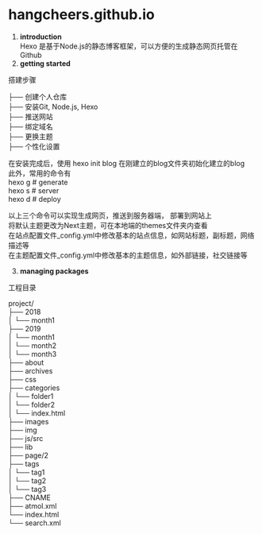 # hangcheers.github.io
1. **introduction** <br/> 
Hexo 是基于Node.js的静态博客框架，可以方便的生成静态网页托管在Github
2. **getting started**  

搭建步骤  

├── 创建个人仓库 <br/>
├── 安装Git, Node.js, Hexo <br/> 
├── 推送网站 <br/>
├── 绑定域名 <br/>
├── 更换主题 <br/> 
├── 个性化设置 <br/>  

在安装完成后，使用 hexo init blog 在刚建立的blog文件夹初始化建立的blog  <br/>
此外，常用的命令有  <br/>
hexo g # generate  <br/>
hexo s # server  <br/>
hexo d # deploy  <br/>

以上三个命令可以实现生成网页，推送到服务器端， 部署到网站上 <br/>
将默认主题更改为Next主题，可在本地端的themes文件夹内查看 <br/>
在站点配置文件_config.yml中修改基本的站点信息，如网站标题，副标题，网络描述等 <br/>
在主题配置文件_config.yml中修改基本的主题信息，如外部链接，社交链接等 <br/>  




3. **managing packages**  

工程目录  

project/<br/> 
├── 2018 <br/> 
│   └── month1 <br/>
├── 2019 <br/>
│   └── month1 <br/>
│   └── month2 <br/>
│   └── month3 <br/>
├── about <br/>
├── archives <br/>
├── css <br/>
├── categories <br/>
│   └── folder1 <br/>
│   └── folder2 <br/>
│   └── index.html <br/>
├── images <br/>
├── img <br/>
├── js/src <br/>
├── lib <br/>
├── page/2 <br/>
├── tags <br/>
│   └── tag1 <br/>
│   └── tag2 <br/>
│   └── tag3 <br/>
├── CNAME <br/>
├── atmol.xml <br/>
└── index.html <br/>
└── search.xml <br/>


